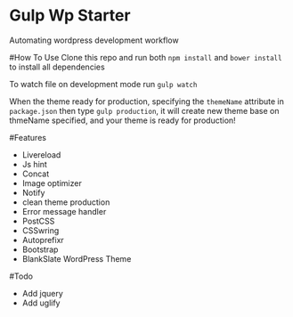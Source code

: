 # Gulp Wp Starter
Automating wordpress development workflow

#How To Use
Clone this repo and run both `npm install` and `bower install` to install all dependencies

To watch file on development mode run `gulp watch`

When the theme ready for production, specifying the `themeName` attribute in `package.json` then type `gulp production`, it will create new theme base on thmeName specified, and your theme is ready for production!

#Features
* Livereload
* Js hint
* Concat
* Image optimizer
* Notify
* clean theme production
* Error message handler
* PostCSS
* CSSwring
* Autoprefixr
* Bootstrap
* BlankSlate WordPress Theme

#Todo
* Add jquery
* Add uglify
